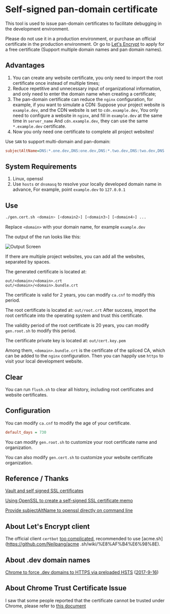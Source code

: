 # Self-signed pan-domain certificate
This tool is used to issue pan-domain certificates to facilitate debugging in the development environment.

Please do not use it in a production environment, or purchase an official certificate in the production environment.
Or go to [Let's Encrypt](https://letsencrypt.org/) to apply for a free certificate
(Support multiple domain names and pan domain names).

## Advantages
1. You can create any website certificate, you only need to import the root certificate once instead of multiple times;
1. Reduce repetitive and unnecessary input of organizational information, and only need to enter the domain name when creating a certificate;
1. The pan-domain certificate can reduce the `nginx` configuration, for example, if you want to simulate a CDN:
Suppose your project website is `example.dev`, and the CDN website is set to `cdn.example.dev`,
You only need to configure a website in `nginx`, and fill in `example.dev` at the same time in `server_name`
And `cdn.example.dev`, they can use the same `*.example.dev` certificate.
1. Now you only need one certificate to complete all project websites!

Use `SAN` to support multi-domain and pan-domain:
```ini
subjectAltName=DNS:*.one.dev,DNS:one.dev,DNS:*.two.dev,DNS:two.dev,DNS:*.three.dev,DNS:three.dev
```

## System Requirements
1. Linux, openssl
1. Use `hosts` or `dnsmasq` to resolve your locally developed domain name in advance,
For example, point `example.dev` to `127.0.0.1`

## Use
```bash
./gen.cert.sh <domain> [<domain2>] [<domain3>] [<domain4>] ...
```
Replace `<domain>` with your domain name, for example `example.dev`

The output of the run looks like this:

![Output Screen](docs/output.png)

If there are multiple project websites, you can add all the websites, separated by spaces.

The generated certificate is located at:
```text
out/<domain>/<domain>.crt
out/<domain>/<domain>.bundle.crt
```

The certificate is valid for 2 years, you can modify `ca.cnf` to modify this period.

The root certificate is located at:
`out/root.crt`
After success, import the root certificate into the operating system and trust this certificate.

The validity period of the root certificate is 20 years, you can modify `gen.root.sh` to modify this period.

The certificate private key is located at:
`out/cert.key.pem`

Among them, `<domain>.bundle.crt` is the certificate of the spliced ​​CA, which can be added to the `nginx` configuration.
Then you can happily use `https` to visit your local development website.

## Clear
You can run `flush.sh` to clear all history, including root certificates and website certificates.

## Configuration
You can modify `ca.cnf` to modify the age of your certificate.
```ini
default_days = 730
```

You can modify `gen.root.sh` to customize your root certificate name and organization.

You can also modify `gen.cert.sh` to customize your website certificate organization.

## Reference / Thanks
[Vault and self signed SSL certificates](http://dunne.io/vault-and-self-signed-ssl-certificates)

[Using OpenSSL to create a self-signed SSL certificate memo](http://wangye.org/blog/archives/732/)

[Provide subjectAltName to openssl directly on command line](http://security.stackexchange.com/questions/74345/provide-subjectaltname-to-openssl-directly-on-command-line)

## About Let's Encrypt client
The official client `certbot` [too complicated](https://github.com/Neilpang/acme.sh/issues/386), recommended to use [acme.sh](https://github.com/Neilpang/acme .sh/wiki/%E8%AF%B4%E6%98%8E).

## About .dev domain names
[Chrome to force .dev domains to HTTPS via preloaded HSTS](https://ma.ttias.be/chrome-force-dev-domains-https-via-preloaded-hsts/) ([2017-9-16]( https://chromium-review.googlesource.com/c/chromium/src/+/669923))

## About Chrome Trust Certificate Issue
I saw that some people reported that the certificate cannot be trusted under Chrome, please refer to [this document](docs/chrome-trust.md)
